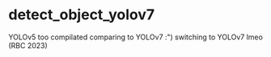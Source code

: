# detect_object_yolov7
YOLOv5 too compilated comparing to YOLOv7 :") switching to YOLOv7 lmeo 
<br>
(RBC 2023)
